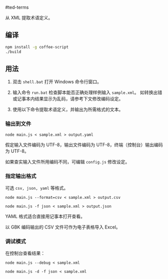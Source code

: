 #ted-terms

从 XML 提取术语定义。

## 编译

``` bash
npm install -g coffee-script
./build
```

## 用法

1.  双击 `shell.bat` 打开 Windows 命令行窗口。

2.  输入命令 `run.bat` 检查脚本能否正确处理样例输入 `sample.xml`。
    如转换出错或记事本内结果显示为乱码，请参考下文修改编码设定。

3.  使用以下命令提取术语定义，并输出为所需格式的文本。

### 输出到文件

``` batch
node main.js < sample.xml > output.yaml
```

假定输入文件编码为 UTF-8，输出文件编码为 UTF-8，终端（控制台）输出编码为 UTF-8。

如果查实输入文件所用编码不同，可编辑 `config.js` 修改设定。

### 指定输出格式

可选 `csv, json, yaml` 等格式。

``` batch
node main.js --format=csv < sample.xml > output.csv

node main.js -f json < sample.xml > output.json
```

YAML 格式适合直接用记事本打开查看。

以 GBK 编码输出的 CSV 文件可作为电子表格导入 Excel。

### 调试模式

在控制台查看结果：

``` batch
node main.js --debug < sample.xml

node main.js -d -f json < sample.xml
```
